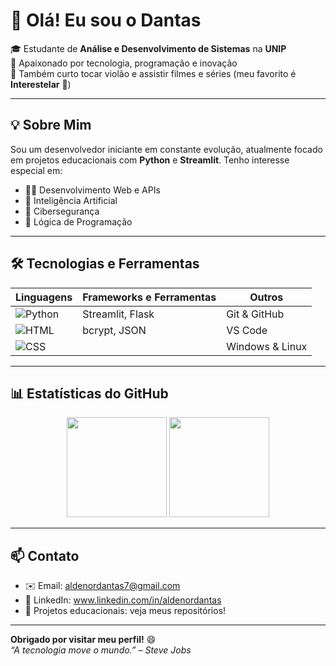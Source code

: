 # 👋 Olá! Eu sou o Dantas

🎓 Estudante de **Análise e Desenvolvimento de Sistemas** na **UNIP**  
🚀 Apaixonado por tecnologia, programação e inovação  
🎸 Também curto tocar violão e assistir filmes e séries (meu favorito é **Interestelar** 🌌)

---

## 💡 Sobre Mim

Sou um desenvolvedor iniciante em constante evolução, atualmente focado em projetos educacionais com **Python** e **Streamlit**. Tenho interesse especial em:

- 👨‍💻 Desenvolvimento Web e APIs
- 🤖 Inteligência Artificial
- 🔐 Cibersegurança
- 🧠 Lógica de Programação

---

## 🛠️ Tecnologias e Ferramentas

| Linguagens      | Frameworks e Ferramentas    | Outros                    |
|----------------|------------------------------|---------------------------|
| ![Python](https://img.shields.io/badge/Python-3776AB?style=for-the-badge&logo=python&logoColor=white) | Streamlit, Flask          | Git & GitHub              |
| ![HTML](https://img.shields.io/badge/HTML-E34F26?style=for-the-badge&logo=html5&logoColor=white) | bcrypt, JSON              | VS Code                   |
| ![CSS](https://img.shields.io/badge/CSS-1572B6?style=for-the-badge&logo=css3&logoColor=white)   |                           | Windows & Linux           |

---

## 📊 Estatísticas do GitHub

<div align="center">
  <img height="160em" src="https://github-readme-stats.vercel.app/api?username=BigDantas&show_icons=true&theme=default&hide_title=true&hide_rank=false&count_private=true&include_all_commits=true" />
  <img height="160em" src="https://github-readme-stats.vercel.app/api/top-langs/?username=BigDantas&layout=compact&theme=default" />
</div>

---

## 📫 Contato

- ✉️ Email: [aldenordantas7@gmail.com](mailto:aldenordantas7@gmail.com)
- 💼 LinkedIn: www.linkedin.com/in/aldenordantas
- 🧠 Projetos educacionais: veja meus repositórios!

---

**Obrigado por visitar meu perfil!** 😄  
_“A tecnologia move o mundo.” – Steve Jobs_

